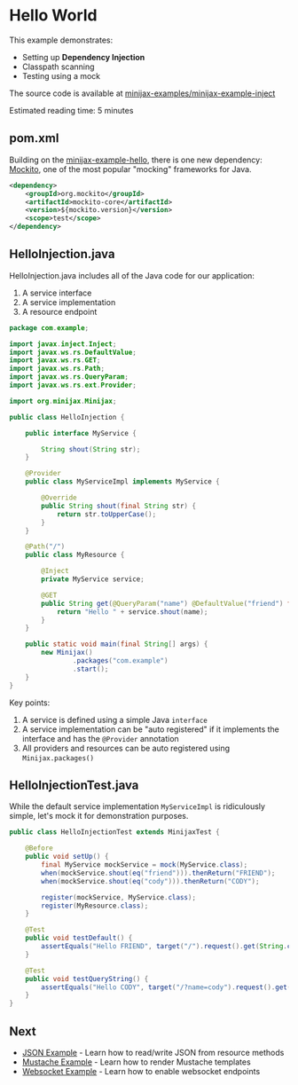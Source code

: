 
Hello World
===========

This example demonstrates:

* Setting up **Dependency Injection**
* Classpath scanning
* Testing using a mock

The source code is available at [minijax-examples/minijax-example-inject](https://github.com/minijax/minijax/tree/master/minijax-examples/minijax-example-inject)

Estimated reading time: 5 minutes

pom.xml
-------

Building on the [minijax-example-hello](https://github.com/minijax/minijax/tree/master/minijax-examples/minijax-example-hello), there is one new dependency:  [Mockito](http://site.mockito.org/), one of the most popular "mocking" frameworks for Java.

```xml
<dependency>
    <groupId>org.mockito</groupId>
    <artifactId>mockito-core</artifactId>
    <version>${mockito.version}</version>
    <scope>test</scope>
</dependency>
```

HelloInjection.java
-------------------

HelloInjection.java includes all of the Java code for our application:

1. A service interface
2. A service implementation
3. A resource endpoint

```java
package com.example;

import javax.inject.Inject;
import javax.ws.rs.DefaultValue;
import javax.ws.rs.GET;
import javax.ws.rs.Path;
import javax.ws.rs.QueryParam;
import javax.ws.rs.ext.Provider;

import org.minijax.Minijax;

public class HelloInjection {

    public interface MyService {

        String shout(String str);
    }

    @Provider
    public class MyServiceImpl implements MyService {

        @Override
        public String shout(final String str) {
            return str.toUpperCase();
        }
    }

    @Path("/")
    public class MyResource {

        @Inject
        private MyService service;

        @GET
        public String get(@QueryParam("name") @DefaultValue("friend") final String name) {
            return "Hello " + service.shout(name);
        }
    }

    public static void main(final String[] args) {
        new Minijax()
                .packages("com.example")
                .start();
    }
}
```

Key points:

1. A service is defined using a simple Java `interface`
2. A service implementation can be "auto registered" if it implements the interface and has the `@Provider` annotation
3. All providers and resources can be auto registered using `Minijax.packages()`

HelloInjectionTest.java
-----------------------

While the default service implementation `MyServiceImpl` is ridiculously simple, let's mock it for demonstration purposes.

```java
public class HelloInjectionTest extends MinijaxTest {

    @Before
    public void setUp() {
        final MyService mockService = mock(MyService.class);
        when(mockService.shout(eq("friend"))).thenReturn("FRIEND");
        when(mockService.shout(eq("cody"))).thenReturn("CODY");

        register(mockService, MyService.class);
        register(MyResource.class);
    }

    @Test
    public void testDefault() {
        assertEquals("Hello FRIEND", target("/").request().get(String.class));
    }

    @Test
    public void testQueryString() {
        assertEquals("Hello CODY", target("/?name=cody").request().get(String.class));
    }
}
```

Next
----

* [JSON Example](../minijax-example-json) - Learn how to read/write JSON from resource methods
* [Mustache Example](../minijax-example-mustache) - Learn how to render Mustache templates
* [Websocket Example](../minijax-example-websocket) - Learn how to enable websocket endpoints
